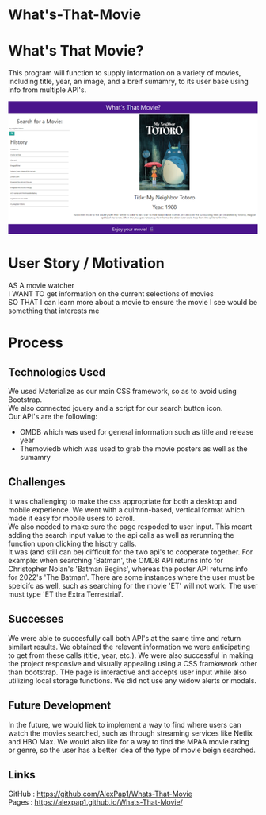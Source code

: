 # What's-That-Movie

What's That Movie?
===============================================================================================================
This program will function to supply information on a variety of movies, including title, year, an image, and a breif sumamry, to its user base using info from multiple API's.
<br />

![](assets/images/Screenshot%202022-04-20%20131046.png)

User Story / Motivation
===============================================================================================================
AS A movie watcher
<br />
I WANT TO get information on the current selections of movies
<br />
SO THAT I can learn more about a movie to ensure the movie I see would be something that interests me

Process
===============================================================================================================
Technologies Used
---------------------------------------------------------------------------------------------------------------
We used Materialize as our main CSS framework, so as to avoid using Bootstrap.
<br />
We also connected jquery and a script for our search button icon.
<br />
Our API's are the following:
* OMDB which was used for general information such as title and release year
* Themoviedb which was used to grab the movie posters as well as the sumamry

Challenges
---------------------------------------------------------------------------------------------------------------
It was challenging to make the css appropriate for both a desktop and mobile experience. We went with a culmnn-based, vertical format which made it easy for mobile users to scroll.
<br />
We also needed to make sure the page respoded to user input. This meant adding the search input value to the api calls as well as rerunning the function upon clicking the hisotry calls.
<br />
It was (and still can be) difficult for the two api's to cooperate together. For example: when searching 'Batman', the OMDB API returns info for Christopher Nolan's 'Batman Begins', whereas the poster API returns info for 2022's 'The Batman'. There are some instances where the user must be speicifc as well, such as searching for the movie 'ET' will not work. The user must type 'ET the Extra Terrestrial'.

Successes
---------------------------------------------------------------------------------------------------------------
We were able to succesfully call both API's at the same time and return similart results. We obtained the relevent information we were anticipating to get from these calls (title, year, etc.). We were also successful in making the project responsive and visually appealing using a CSS framkework other than bootstrap. THe page is interactive and accepts user input while also utilizing local storage functions. We did not use any widow alerts or modals.

Future Development
---------------------------------------------------------------------------------------------------------------
In the future, we would liek to implement a way to find where users can watch the movies searched, such as through streaming services like Netlix and HBO Max. We would also like for a way to find the MPAA movie rating or genre, so the user has a better idea of the type of movie beign searched.

Links
---------------------------------------------------------------------------------------------------------------
GitHub : https://github.com/AlexPap1/Whats-That-Movie
<br />
Pages : https://alexpap1.github.io/Whats-That-Movie/
